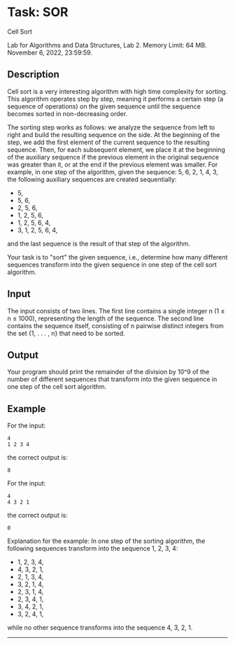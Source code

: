 # Task: SOR
Cell Sort

Lab for Algorithms and Data Structures, Lab 2. Memory Limit: 64 MB. November 6, 2022, 23:59:59.

## Description

Cell sort is a very interesting algorithm with high time complexity for sorting. This algorithm operates step by step, meaning it performs a certain step (a sequence of operations) on the given sequence until the sequence becomes sorted in non-decreasing order.

The sorting step works as follows: we analyze the sequence from left to right and build the resulting sequence on the side. At the beginning of the step, we add the first element of the current sequence to the resulting sequence. Then, for each subsequent element, we place it at the beginning of the auxiliary sequence if the previous element in the original sequence was greater than it, or at the end if the previous element was smaller. For example, in one step of the algorithm, given the sequence: 5, 6, 2, 1, 4, 3, the following auxiliary sequences are created sequentially:
- 5,
- 5, 6,
- 2, 5, 6,
- 1, 2, 5, 6,
- 1, 2, 5, 6, 4,
- 3, 1, 2, 5, 6, 4,

and the last sequence is the result of that step of the algorithm.

Your task is to "sort" the given sequence, i.e., determine how many different sequences transform into the given sequence in one step of the cell sort algorithm.

## Input

The input consists of two lines. The first line contains a single integer n (1 ≤ n ≤ 1000), representing the length of the sequence. The second line contains the sequence itself, consisting of n pairwise distinct integers from the set {1, . . . , n} that need to be sorted.

## Output

Your program should print the remainder of the division by 10^9 of the number of different sequences that transform into the given sequence in one step of the cell sort algorithm.

## Example

For the input:

```
4
1 2 3 4
```

the correct output is:

```
8
```

For the input:

```
4
4 3 2 1
```

the correct output is:

```
0
```

Explanation for the example: In one step of the sorting algorithm, the following sequences transform into the sequence 1, 2, 3, 4:
- 1, 2, 3, 4,
- 4, 3, 2, 1,
- 2, 1, 3, 4,
- 3, 2, 1, 4,
- 2, 3, 1, 4,
- 2, 3, 4, 1,
- 3, 4, 2, 1,
- 3, 2, 4, 1,

while no other sequence transforms into the sequence 4, 3, 2, 1.

---
